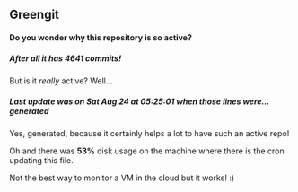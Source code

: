 ## Greengit

#### Do you wonder why this repository is so active?

##### After all it has 4641 commits!

But is it *really* active? Well...

##### Last update was on Sat Aug 24 at 05:25:01 when those lines were... generated

Yes, generated, because it certainly helps a lot to have such an active repo!

Oh and there was **53%** disk usage on the machine
where there is the cron updating this file.

Not the best way to monitor a VM in the cloud but it works! :)
